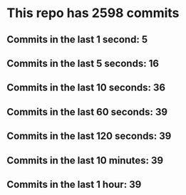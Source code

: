 # This repo has 2598 commits

## Commits in the last 1 second: 5
## Commits in the last 5 seconds: 16
## Commits in the last 10 seconds: 36
## Commits in the last 60 seconds: 39
## Commits in the last 120 seconds: 39
## Commits in the last 10 minutes: 39
## Commits in the last 1 hour: 39
